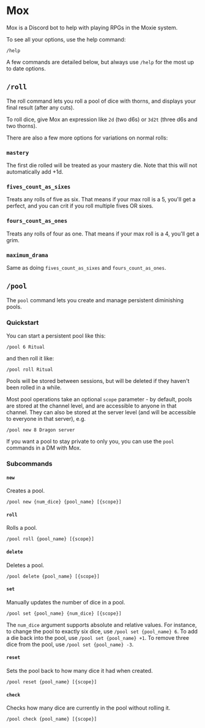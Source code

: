 # Mox

Mox is a Discord bot to help with playing RPGs in the Moxie system.

To see all your options, use the help command:

```
/help
```

A few commands are detailed below, but always use `/help` for the most up to date options.

## `/roll`
The roll command lets you roll a pool of dice with thorns, and displays your final result (after any cuts).

To roll dice, give Mox an expression like `2d` (two d6s) or `3d2t` (three d6s and two thorns).

There are also a few more options for variations on normal rolls:

### `mastery`
The first die rolled will be treated as your mastery die. Note that this will not automatically add +1d.

### `fives_count_as_sixes`
Treats any rolls of five as six. That means if your max roll is a 5, you'll get a perfect, and you can crit if you roll multiple fives OR sixes.

### `fours_count_as_ones`
Treats any rolls of four as one. That means if your max roll is a 4, you'll get a grim.

### `maximum_drama`
Same as doing `fives_count_as_sixes` and `fours_count_as_ones`.

## `/pool`
The `pool` command lets you create and manage persistent diminishing pools.

### Quickstart
You can start a persistent pool like this:

```
/pool 6 Ritual
```

and then roll it like:

```
/pool roll Ritual
```

Pools will be stored between sessions, but will be deleted if they haven't been rolled in a while.

Most pool operations take an optional `scope` parameter - by default, pools are stored at the channel level, and are accessible to anyone in that channel. They can also be stored at the server level (and will be accessible to everyone in that server), e.g.

```
/pool new 8 Dragon server
```

If you want a pool to stay private to only you, you can use the `pool` commands in a DM with Mox.

### Subcommands
#### `new`
Creates a pool.

```
/pool new {num_dice} {pool_name} [{scope}]
```

#### `roll`
Rolls a pool.
```
/pool roll {pool_name} [{scope}]
```

#### `delete`
Deletes a pool.
```
/pool delete {pool_name} [{scope}]
```

#### `set`
Manually updates the number of dice in a pool.
```
/pool set {pool_name} {num_dice} [{scope}]
```
The `num_dice` argument supports absolute and relative values. For instance, to change the pool to exactly six dice, use `/pool set {pool_name} 6`. To add a die back into the pool, use `/pool set {pool_name} +1`. To remove three dice from the pool, use `/pool set {pool_name} -3`.

#### `reset`
Sets the pool back to how many dice it had when created.
```
/pool reset {pool_name} [{scope}]
```

#### `check`
Checks how many dice are currently in the pool without rolling it.
```
/pool check {pool_name} [{scope}]
```
